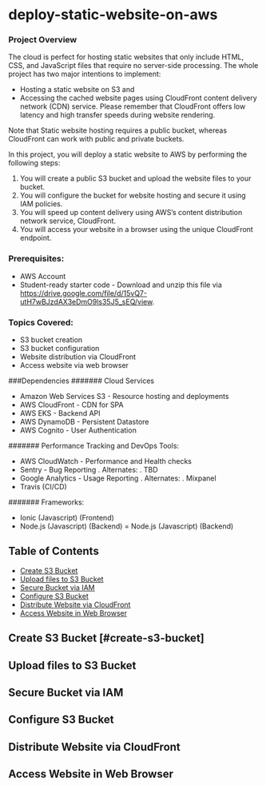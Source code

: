 # deploy-static-website-on-aws


### Project Overview
The cloud is perfect for hosting static websites that only include HTML, CSS, and JavaScript files that require no server-side processing. The whole project has two major intentions to implement:

- Hosting a static website on S3 and
- Accessing the cached website pages using CloudFront content delivery network (CDN) service. Please remember that CloudFront offers low latency and high transfer speeds during website rendering.

Note that Static website hosting requires a public bucket, whereas CloudFront can work with public and private buckets.

In this project, you will deploy a static website to AWS by performing the following steps:

1. You will create a public S3 bucket and upload the website files to your bucket.
2. You will configure the bucket for website hosting and secure it using IAM policies.
3. You will speed up content delivery using AWS’s content distribution network service, CloudFront.
4. You will access your website in a browser using the unique CloudFront endpoint.


### Prerequisites:
- AWS Account
- Student-ready starter code - Download and unzip this file via https://drive.google.com/file/d/15vQ7-utH7wBJzdAX3eDmO9ls35J5_sEQ/view. 


### Topics Covered:
- S3 bucket creation
- S3 bucket configuration
- Website distribution via CloudFront
- Access website via web browser


###Dependencies
####### Cloud Services

- Amazon Web Services S3 - Resource hosting and deployments
- AWS CloudFront - CDN for SPA
- AWS EKS - Backend API
- AWS DynamoDB - Persistent Datastore
- AWS Cognito - User Authentication

  
####### Performance Tracking and DevOps Tools:

- AWS CloudWatch - Performance and Health checks
- Sentry - Bug Reporting
    . Alternates:
    . TBD
- Google Analytics - Usage Reporting
    . Alternates:
    . Mixpanel
- Travis (CI/CD)


####### Frameworks:

- Ionic (Javascript) (Frontend)
- Node.js (Javascript) (Backend)
= Node.js (Javascript) (Backend)

## Table of Contents

- [Create S3 Bucket](#create-s3-bucket) 
- [Upload files to S3 Bucket](#upload-files-to-s3-bucket)
- [Secure Bucket via IAM](#secure-bucket-via-iam)
- [Configure S3 Bucket](#configure-s3-bucket)
- [Distribute Website via CloudFront](#distribute-website-via-cloudfront)
- [Access Website in Web Browser](#access-website-in-web-browser)


## Create S3 Bucket [#create-s3-bucket]
## Upload files to S3 Bucket
## Secure Bucket via IAM
## Configure S3 Bucket
## Distribute Website via CloudFront
## Access Website in Web Browser




